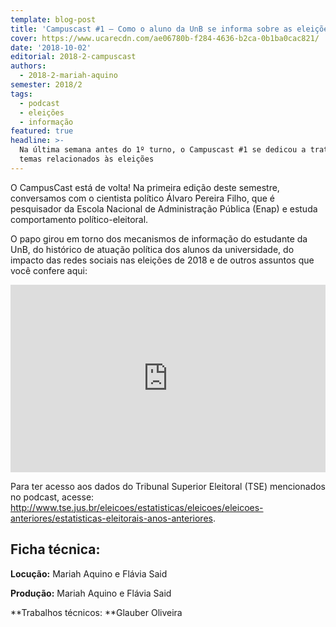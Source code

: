 ```yaml
---
template: blog-post
title: 'Campuscast #1 – Como o aluno da UnB se informa sobre as eleições?'
cover: https://www.ucarecdn.com/ae06780b-f284-4636-b2ca-0b1ba0cac821/
date: '2018-10-02'
editorial: 2018-2-campuscast
authors:
  - 2018-2-mariah-aquino
semester: 2018/2
tags:
  - podcast
  - eleições
  - informação
featured: true
headline: >-
  Na última semana antes do 1º turno, o Campuscast #1 se dedicou a tratar de
  temas relacionados às eleições
---
```

O CampusCast está de volta! Na primeira edição deste semestre, conversamos com o cientista político Álvaro Pereira Filho, que é pesquisador da Escola Nacional de Administração Pública (Enap) e estuda comportamento político-eleitoral.

O papo girou em torno dos mecanismos de informação do estudante da UnB, do histórico de atuação política dos alunos da universidade, do impacto das redes sociais nas eleições de 2018 e de outros assuntos que você confere aqui:

<iframe width="100%" height="300" scrolling="no" frameborder="no" allow="autoplay" src="https://w.soundcloud.com/player/?url=https%3A//api.soundcloud.com/tracks/508176195&color=%23ff5500&auto_play=false&hide_related=false&show_comments=true&show_user=true&show_reposts=false&show_teaser=true&visual=true"></iframe>

Para ter acesso aos dados do Tribunal Superior Eleitoral (TSE) mencionados no podcast, acesse: <http://www.tse.jus.br/eleicoes/estatisticas/eleicoes/eleicoes-anteriores/estatisticas-eleitorais-anos-anteriores>.

## Ficha técnica:

**Locução:** Mariah Aquino e Flávia Said

**Produção:** Mariah Aquino e Flávia Said

**Trabalhos técnicos: **Glauber Oliveira
